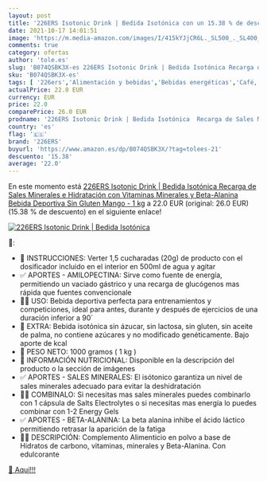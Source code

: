 ```yaml
---
layout: post
title: '226ERS Isotonic Drink | Bedida Isotónica con un 15.38 % de descuento'
date: 2021-10-17 14:01:51
image: 'https://m.media-amazon.com/images/I/415kYJjCR6L._SL500_._SL400_.jpg'
comments: true
category: ofertas
author: 'tole.es'
slug: 'B074QSBK3X-es 226ERS Isotonic Drink | Bedida Isotónica Recarga de Sales...'
sku: 'B074QSBK3X-es'
tags: [ '226ers','Alimentación y bebidas','Bebidas energéticas','Café, té y bebidas','gluten','sin', ]
actualPrice: 22.0 EUR
currency: EUR
price: 22.0
comparePrice: 26.0 EUR
prodname: '226ERS Isotonic Drink | Bedida Isotónica  Recarga de Sales Minerales e Hidratación con Vitaminas  Minerales y Beta-Alanina  Bebida Deportiva Sin Gluten  Mango - 1 kg'
country: 'es'
flag: '🇪🇸'
brand: '226ERS'
buyurl: 'https://www.amazon.es/dp/B074QSBK3X/?tag=tolees-21'
descuento: '15.38'
average: '22.0'
---
```


En este momento está [226ERS Isotonic Drink | Bedida Isotónica  Recarga de Sales Minerales e Hidratación con Vitaminas  Minerales y Beta-Alanina  Bebida Deportiva Sin Gluten  Mango - 1 kg](https://www.amazon.es/dp/B074QSBK3X/?tag=tolees-21) a 22.0 EUR (original: 26.0 EUR) (15.38 %  de descuento) en el siguiente enlace!

[![226ERS Isotonic Drink | Bedida Isotónica](https://m.media-amazon.com/images/I/415kYJjCR6L._SL500_._SL400_.jpg)](https://www.amazon.es/dp/B074QSBK3X/?tag=tolees-21)

🔎:

- 🧾 INSTRUCCIONES: Verter 1,5 cucharadas (20g) de producto con el dosificador incluido en el interior en 500ml de agua y agitar
- ✅ APORTES - AMILOPECTINA: Sirve como fuente de energía, permitiendo un vaciado gástrico y una recarga de glucógenos mas rápida que fuentes convencionale
- 🚴‍♂️ USO: Bebida deportiva perfecta para entrenamientos y competiciones, ideal para antes, durante y después de ejercicios de una duración inferior a 90´
- 💯 EXTRA: Bebida isotónica sin ázucar, sin lactosa, sin gluten, sin aceite de palma, no contiene azúcares y no modificado genéticamente. Bajo aporte de kcal
- 🧾 PESO NETO: 1000 gramos ( 1 kg )
- 🧾 INFORMACIÓN NUTRICIONAL: Disponible en la descripción del producto o la sección de imágenes
- ✅ APORTES - SALES MINERALES: El isótonico garantiza un nivel de sales minerales adecuado para evitar la deshidratación
- 🏋️‍♀️ COMBINALO: Si necesitas mas sales minerales puedes combinarlo con 1 cápsula de Salts Electrolytes o si necesitas mas energía lo puedes combinar con 1-2 Energy Gels
- ✅ APORTES - BETA-ALANINA: La beta alanina inhibe el ácido láctico permitiendo retrasar la aparición de la fatiga
- 🚴‍♂️ DESCRIPCIÓN: Complemento Alimenticio en polvo a base de Hidratos de carbono, vitaminas, minerales y Beta-Alanina. Con edulcorante

[🛒 Aquí!!!](https://www.amazon.es/dp/B074QSBK3X/?tag=tolees-21)
